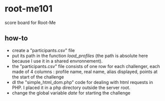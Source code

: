 # root-me101
score board for Root-Me

## how-to
 * create a "participants.csv" file 
 * put its path in the function *load_profiles* (the path is absolute here because I use it in a shared envronnement).
 * the "participants.csv" file consists of one row for each challenger, each made of 4 columns : profile name, real name, alias displayed, points at the start of the challenge
 * dl the "simple_html_dom.php" code for dealing with html requests in PHP. I placed it in a php directory outside the server root.
 * change the global variable *date* for starting the challenge
